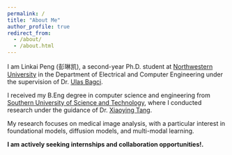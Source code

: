 ```yaml
---
permalink: /
title: "About Me"
author_profile: true
redirect_from: 
  - /about/
  - /about.html
---
```


I am Linkai Peng (彭琳凯), a second-year Ph.D. student at [Northwestern University](https://www.northwestern.edu/) in the Department of Electrical and Computer Engineering under the supervision of Dr. [Ulas Bagci](https://scholar.google.com/citations?user=9LUdPM4AAAAJ).

I received my B.Eng degree in computer science and engineering from [Southern University of Science and Technology](https://www.sustech.edu.cn/en/), where I conducted research under the guidance of Dr. [Xiaoying Tang](https://scholar.google.com/citations?user=tQBqcr0AAAAJ).

My research focuses on medical image analysis, with a particular interest in foundational models, diffusion models, and multi-modal learning.

**I am actively seeking internships and collaboration opportunities!.**

<!-- News and Updates
====== -->
